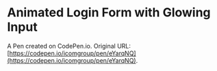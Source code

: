 # Animated Login Form with Glowing Input

A Pen created on CodePen.io. Original URL: [https://codepen.io/icomgroup/pen/eYarqNQ](https://codepen.io/icomgroup/pen/eYarqNQ).

